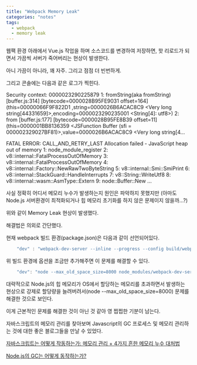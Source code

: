 ```yaml
---
title: "Webpack Memory Leak"
categories: "notes"
tags:
  - webpack
  - memory leak
---
```


웹팩 환경 아래에서 Vue.js 작업을 하며 소스코드를 변경하여 저장하면, 핫 리로드가 되면서 가끔씩 서버가 죽어버리는 현상이 발생한다.

아니 가끔이 아니라, 꽤 자주. 그리고 점점 더 빈번하게.

그리고 콘솔에는 다음과 같은 로그가 찍힌다.

Security context: 0000023290225879 <JSObject>
    1: fromString(aka fromString) [buffer.js:314] [bytecode=0000028B95FE9031 offset=164](this=00000066F9F822D1 <undefined>,string=0000026B6ACAC8C9 <Very long string[44331659]>,encoding=0000023290235001 <String[4]: utf8>)
    2: from [buffer.js:177] [bytecode=0000028B95FE8B39 offset=11](this=0000001BB8136359 <JSFunction Buffer (sfi = 000002329027BF81)>,value=0000026B6ACAC8C9 <Very long string[4...

FATAL ERROR: CALL_AND_RETRY_LAST Allocation failed - JavaScript heap out of memory
 1: node_module_register
 2: v8::internal::FatalProcessOutOfMemory
 3: v8::internal::FatalProcessOutOfMemory
 4: v8::internal::Factory::NewRawTwoByteString
 5: v8::internal::Smi::SmiPrint
 6: v8::internal::StackGuard::HandleInterrupts
 7: v8::String::WriteUtf8
 8: v8::internal::wasm::AsmType::Extern
 9: node::Buffer::New
 ...

사실 정확히 어디서 메모리 누수가 발생하는지 원인은 파악하지 못했지만 (아마도 Node.js 서버환경이 최적화되거나 힙 메모리 초기화를 하지 않은 문제이지 않을까...?)

위와 같이 Memory Leak 현상이 발생했다.

해결법은 의외로 간단했다.

현재 webpack 빌드 환경(package.json)은 다음과 같이 선언되어있다.

~~~javascript
    "dev" : "webpack-dev-server --inline --progress --config build/webpack.dev.conf.js"
~~~

위 빌드 환경에 옵션을 조금만 추가해주면 이 문제를 해결할 수 있다.

~~~javascript
    "dev": "node --max_old_space_size=8000 node_modules/webpack-dev-server/bin/webpack-dev-server.js  --inline --progress --config build/webpack.dev.conf.js ",
~~~

대략적으로 Node.js의 힙 메모리가 OS에서 할당하는 메모리를 초과하면서 발생하는 현상으로 강제로 할당량을 늘려버려서(node --max_old_space_size=8000) 문제를 해결한 것으로 보인다.

이게 근본적인 문제를 해결한 것이 아닌 것 같아 영 찝찝한 기분이 남는다.

자바스크립트의 메모리 관리를 찾아보며 Javascript의 GC 프로세스 및 메모리 관리하는 것에 대한 좋은 블로그들을 만날 수 있었다.

[자바스크립트는 어떻게 작동하는가: 메모리 관리 + 4가지 흔한 메모리 누수 대처법
](https://engineering.huiseoul.com/%EC%9E%90%EB%B0%94%EC%8A%A4%ED%81%AC%EB%A6%BD%ED%8A%B8%EB%8A%94-%EC%96%B4%EB%96%BB%EA%B2%8C-%EC%9E%91%EB%8F%99%ED%95%98%EB%8A%94%EA%B0%80-%EB%A9%94%EB%AA%A8%EB%A6%AC-%EA%B4%80%EB%A6%AC-4%EA%B0%80%EC%A7%80-%ED%9D%94%ED%95%9C-%EB%A9%94%EB%AA%A8%EB%A6%AC-%EB%88%84%EC%88%98-%EB%8C%80%EC%B2%98%EB%B2%95-5b0d217d788d)


[Node.js의 GC는 어떻게 동작하는가?
](https://hyunjun19.github.io/2018/02/19/node-js-at-scale-node-js-garbage-collection/)